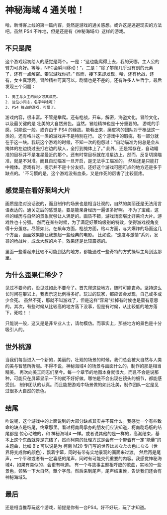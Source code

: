 神秘海域 4 通关啦！
===

哈，新博客上线的第一篇内容，竟然是游戏的通关感想。或许这是逃避现实的方法吧。虽然 PS4 不咋地，但是还是有《神秘海域4》这样的游戏。

## 不只是爬

这个游戏起初给人的感觉是两个。一是：“这也能爬得上去，我的天哪。主人公的臂力可真好。等等，NPC会瞬间移动！”，二是：“除了攀爬几乎没有别的元素了，还有一点解密。攀岩游戏你好。”
然而，接下来却发现，哈，还有枪战，还有，女主真漂亮。冒险精神可真可以。剧情也是不差的。还有许多人生哲学。最后发现三个问题：

	1. 男主与女主的闺女可真漂亮。
	2. 这位小同志，名字叫啥呢？
	3. PS4 独占的游戏，可惜了。

游戏内容，很丰富。不管是攀爬。还有枪战，开车，解密，海盗文化，冒险文化，以及最关键的是 壮美的大自然景色。当然，冒险精神也是十分重要的。
游戏的手感，只能说一般。或许由于 PS4 的缘故。能看出来，癞皮狗的团队对于枪战这一类的，还有格斗这一类的游戏并不是特别在行。
这个游戏中的瑕疵，有一部分就在于这一块。我玩这个游戏的时候，不知一次的抱怨过：“自动瞄准为何总是会从掩体的左边绕过去打右边的敌人，全打到掩体上了。”
此外，还是常存在，自动瞄准的目标并不是准星最近的那个。还有时常目标就在准星边上，然而，反复切换瞄准，就是不对准。而且自动瞄准一旦开启，是无法手工瞄准的。
然后还是只能打中掩体。游戏有时，提示并不是十分友好。还好这个游戏可圈可点的地方还是多于缺点的。‘
不习惯的是，这个游戏没有血条，又是作死的厉害了比较蛋疼。

## 感觉是在看好莱坞大片

画质是绝对没话说的，而且制作的场景也是相当壮观的，自然的美丽还是无法用言语表达的。通关之后的感觉是，要是能亲身经历一遍该多好啊。
不为了宝藏，这样的经历与自然的景象就够让人满足的。画质不错，游戏场面堪比好莱坞大片。游戏性也十分强。
然而在某些时候，为了满足好莱坞级别的特效，使得游戏视角变得十分蛋疼。尽管如此，在飙车方面，枪战方面，格斗方面，与大爆炸的场面这几个方面，画面效果能让我想起一些经典的电影。
比如说，“速度与激情”系列，发哥的枪战片，成龙大叔的片子，效果还是比较震撼的。

里面一些看起来比较不可能到达的地方，都能通过一些奇特的方式操纵主角到达那里。

## 为什么歪果仁稀少？

见过不要命的，没见过如此不要命了。首先爬这些地方，随时可能丧命。坚持这么长时间在攀岩上，我表示这比例得多好。玩过的玩家，都应该会发现，自己或多或少会死。
虽然不死，那就不叫游戏了，但是这样“容易”挂掉有时候也是蛮有意思的。其次，有些时候从比较高的地方落下没事，但是有时候，从比较低的地方落下，死啦！！

只能说一般，这又是是非专业人士，请勿模仿。而事实上，那些地方的景色是十分吸引人的。

## 世外桃源

当我们每当进入一个新的，美丽的，壮观的场景的时候，我们总会被大自然与人类的美与智慧所折服。不得不说，神秘海域4 的场景与画面什么的，制作的那是相当精美。
再次向美工同志们至今。每一个章节的地图本身就很大，而且不会是说那种，可能只在屏幕显示一下的就不好好做。哪怕是不会出现在镜头的细节，都能感受到，
制作团队的认真。而且能把游戏中场景做的如此壮美，制作团队一定是见过很多大自然的景色。

## 结尾

咋说呢，这个游戏中的上面说到的大部分缺点其实并不算什么。我感觉一个有些致命的缺点是结尾，终章那里。看过柯南局承办的朋友们应该知道，柯南剧场版的结尾都是
惊心动魄的，和 神秘海域4 一样。或者说其他的是一样的，高潮结束，基本上这个东西就算是完结了，然而柯南的处理方式是会有一个带着有一定“能量”的
主题曲，比如 B'z 可以说是为 柯南 M20 专门写的世界はあなたの色になる（世界将变成你的颜色），飘着字幕，同时有带有实地景观的画面来过渡。
然后再是尾声，一个平和或者有一定喜感的尾声，同时有可能交代重要的内容。我感觉神秘海域4，如果有类似的，会更有味道。
有一个与故事主题相呼应的歌曲，实地的一些景色，领略一下大自然，飘个字母。然后来到尾声，尾声结束侯，告诉我们还会有神秘海域5。

## 最后

还是相当推荐玩这个游戏，前提是你有一台PS4。好不好玩，玩了才知道。
